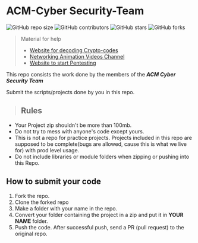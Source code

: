 # ACM-Cyber Security-Team

![GitHub repo size](https://img.shields.io/github/repo-size/ACM-JUIT/ACM-CyberSecurity-Team)
![GitHub contributors](https://img.shields.io/github/contributors/ACM-JUIT/ACM-CyberSecurity-Team)
![GitHub stars](https://img.shields.io/github/stars/ACM-JUIT/ACM-CyberSecurity-Team)
![GitHub forks](https://img.shields.io/github/forks/ACM-JUIT/ACM-CyberSecurity-Team)

> Material for help
>  - [Website for decoding Crypto-codes](https://www.dcode.fr/)
>  - [Networking Animation Videos    Channel](https://www.youtube.com/channel/UCJQJ4GjTiq5lmn8czf8oo0Q)
>  - [Website to start Pentesting](http://tryhackme.com/)

This repo consists the work done by the members of the ***ACM Cyber Security Team***

Submit the scripts/projects done by you in this repo.

> ## Rules
> 

 - Your Project zip shouldn't be more than 100mb.
 - Do not try to mess with anyone's code except yours.
 - This is not a repo for practice projects. Projects included in this repo are supposed to be complete(bugs are allowed, cause this is what we live for) with prod level usage.
 - Do not include libraries or module folders when zipping or pushing into this Repo.

## How to submit your code

 1. Fork the repo.
 2. Clone the forked repo
 3. Make a folder with your name in the repo.
 4. Convert your folder containing the project in a zip and put
    it in **YOUR NAME** folder.
 5. Push the code. After successful push, send a PR (pull
        request) to the original	repo.


